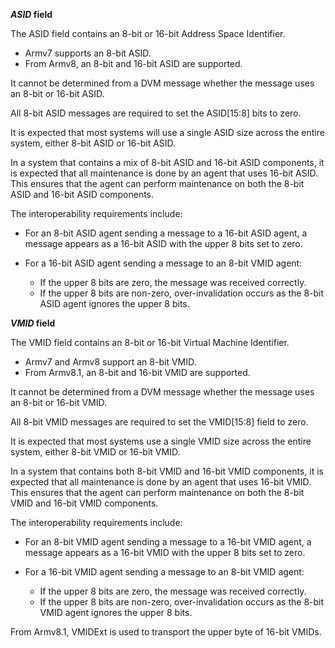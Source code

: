***ASID* field**

The ASID field contains an 8-bit or 16-bit Address Space Identifier.

- Armv7 supports an 8-bit ASID.
- From Armv8, an 8-bit and 16-bit ASID are supported.

It cannot be determined from a DVM message whether the message uses an 8-bit or 16-bit ASID.

All 8-bit ASID messages are required to set the ASID[15:8] bits to zero.

It is expected that most systems will use a single ASID size across the entire system, either 8-bit ASID or 16-bit ASID.

In a system that contains a mix of 8-bit ASID and 16-bit ASID components, it is expected that all maintenance is done by an agent that uses 16-bit ASID. This ensures that the agent can perform maintenance on both the 8-bit ASID and 16-bit ASID components.

The interoperability requirements include:

- For an 8-bit ASID agent sending a message to a 16-bit ASID agent, a message appears as a 16-bit ASID with the upper 8 bits set to zero.
- For a 16-bit ASID agent sending a message to an 8-bit VMID agent:

    - If the upper 8 bits are zero, the message was received correctly.
    - If the upper 8 bits are non-zero, over-invalidation occurs as the 8-bit ASID agent ignores the upper 8 bits.

***VMID* field**

The VMID field contains an 8-bit or 16-bit Virtual Machine Identifier.

- Armv7 and Armv8 support an 8-bit VMID.
- From Armv8.1, an 8-bit and 16-bit VMID are supported.

It cannot be determined from a DVM message whether the message uses an 8-bit or 16-bit VMID.

All 8-bit VMID messages are required to set the VMID[15:8] field to zero.

It is expected that most systems use a single VMID size across the entire system, either 8-bit VMID or 16-bit VMID.

In a system that contains both 8-bit VMID and 16-bit VMID components, it is expected that all maintenance is done by an agent that uses 16-bit VMID. This ensures that the agent can perform maintenance on both the 8-bit VMID and 16-bit VMID components.

The interoperability requirements include:

- For an 8-bit VMID agent sending a message to a 16-bit VMID agent, a message appears as a 16-bit VMID with the upper 8 bits set to zero.
- For a 16-bit VMID agent sending a message to an 8-bit VMID agent:

    - If the upper 8 bits are zero, the message was received correctly.
    - If the upper 8 bits are non-zero, over-invalidation occurs as the 8-bit VMID agent ignores the upper 8 bits.

From Armv8.1, VMIDExt is used to transport the upper byte of 16-bit VMIDs.